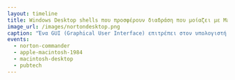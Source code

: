 ```yaml
---
layout: timeline
title: Windows Desktop shells που προσφέρουν διαδράση που μοίαζει με Macintosh   
image_url: /images/nortondesktop.png
caption: "Ένα GUI (Graphical User Interface) επιτρέπει στον υπολογιστή να μετακινηθεί από εφαρμογή σε εφαρμογή. Ένα καλό GUI κάνει την εφαρμογή εύκολη, πρακτική και αποδοτική στην χρήση και η επιτυχία του σημερινού λογισμικού βασίζεται σε μία καλή σχεδίαση GUI. Μπορούμε να λάβουμε υπόψην την επιτυχία της Αpple στο χώρο της τεχνολογίας και παλαιότερα την IBM-PC. Το 1998 οι χρήστες βλέπανε ένα σύστημα Macintosh σαν ένα σύστημα με το καλύτερο GUI. Αντίστοιχα η θετικές κριτικές για ένα Macintosh σύστημα ήταν σχεδόν διπλές από ένα Windows σύστημα. Παράλληλα το brand loyalty για ένα σύστημα Macintosh ποσοστιαία ήταν σχεδόν 20% υψηλότερο σε σχέση με Windows χρήστες.(Απρίλιος 1998) Έτσι δημιουργήθηκαν πολλά GUI που ήταν βασισμένα στην σχεδίαση του Macintosh για Windows συστήματα."
events:
  - norton-commander
  - apple-macintosh-1984
  - macintosh-desktop
  - pubtech
---
```

